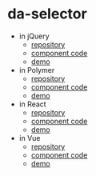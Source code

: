 da-selector
======

- in jQuery
    - [repository](./jquery)
    - [component code](./jquery/da-selector.js)
    - [demo](https://jaychsu.github.io/da-selector/jquery)
- in Polymer
    - [repository](./polymer)
    - [component code](./polymer/src/da-selector/index.html)
    - [demo](https://jaychsu.github.io/da-selector/polymer/build/es5-bundled)
- in React
    - [repository](./react)
    - [component code](./react/component/da-selector.js)
    - [demo](https://jaychsu.github.io/da-selector/react/dist)
- in Vue
    - [repository](./vue)
    - [component code](./vue/component/da-selector.vue)
    - [demo](https://jaychsu.github.io/da-selector/vue/dist)
